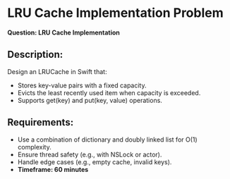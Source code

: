 # LRU Cache Implementation Problem

**Question: LRU Cache Implementation**

## Description:
Design an LRUCache in Swift that:
  
- Stores key-value pairs with a fixed capacity.  
- Evicts the least recently used item when capacity is exceeded.  
- Supports get(key) and put(key, value) operations.

## Requirements:  
- Use a combination of dictionary and doubly linked list for O(1) complexity.  
- Ensure thread safety (e.g., with NSLock or actor).  
- Handle edge cases (e.g., empty cache, invalid keys).  
- **Timeframe: 60 minutes**

